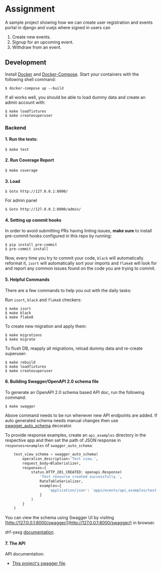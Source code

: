 # Assignment
A sample project showing how we can create user registration and events portal in django and vuejs where signed in users can
1. Create new events.
2. Signup for an upcoming event.
3. Withdraw from an event.

## Development

Install [Docker](https://docs.docker.com/install/) and [Docker-Compose](https://docs.docker.com/compose/). Start your containers with the following shell command:

    $ docker-compose up --build

If all works well, you should be able to load dummy data and create an admin account with:

    $ make loadfixtures
    $ make createsuperuser

### Backend

#### 1. Run the tests:

    $ make test

#### 2. Run Coverage Report

    $ make coverage

#### 3. Load
    
    $ Goto http://127.0.0.1:8000/

For admin panel

    $ Goto http://127.0.0.1:8000/admin/

#### 4. Setting up commit hooks

In order to avoid submitting PRs having linting issues, **make sure** to install pre-commit
hooks configured in this repo by running:


    $ pip install pre-commit
    $ pre-commit install


Now, every time you try to commit your code, `black` will automatically reformat it, `isort` will
automatically sort your imports and `flake8` will look for and report any common issues found on
the code you are trying to commit.

#### 5. Helpful Commands

There are a few commands to help you out with the daily tasks:

Run `isort`, `black` and `flake8` checkers:


    $ make isort
    $ make black
    $ make flake8


To create new migration and apply them:

    $ make migrations
    $ make migrate

To flush DB, reapply all migrations, reload dummy data and re-create superuser:

    $ make rebuild
    $ make loadfixtures
    $ make createsuperuser

#### 6. Building Swagger/OpenAPI 2.0 schema file

To generate an OpenAPI 2.0 schema based API doc, run the following command:

    $ make swagger

Above command needs to be run whenever new API endpoints are added. If auto generated schema needs manual changes then use [swagger_auto_schema](https://drf-yasg.readthedocs.io/en/stable/custom_spec.html#the-swagger-auto-schema-decorator) decorator.

To provide response examples, create an `api_examples` directory in the respective app and then set the path of JSON response in `responses>examples` of `swagger_auto_schema`:

```python
    test_view_schema = swagger_auto_schema(
        operation_description='Test view.',
        request_body=BlaSerializer,
        responses={
            status.HTTP_201_CREATED: openapi.Response(
                'Test resource created successfully.',
                RateTableSerializer,
                examples={
                    'application/json': 'apps/events/api_examples/test.json',
                }
            )
        }
    )
```

You can view the schema using Swagger UI by visiting [http://127.0.0.1:8000/swagger/](http://127.0.0.1:8000/swagger/) in browser.

drf-yasg [documentation](https://drf-yasg.readthedocs.io/en/stable/).

#### 7. The API

API documentation:

- [This project's swagger file](http://127.0.0.1:8000/swagger/).


